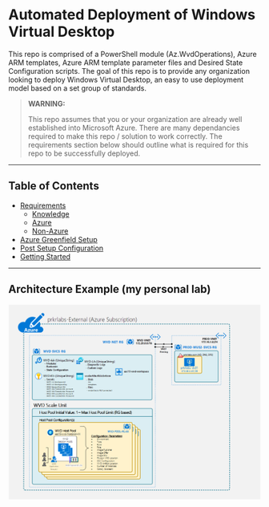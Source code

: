 # Automated Deployment of Windows Virtual Desktop

This repo is comprised of a PowerShell module (Az.WvdOperations), Azure ARM templates, Azure ARM template parameter files and Desired State Configuration scripts.  The goal of this repo is to provide any organization looking to deploy Windows Virtual Desktop, an easy to use deployment model based on a set group of standards.

> **WARNING:**
> 
> This repo assumes that you or your organization are already well established into Microsoft Azure. There are many dependancies required to make this repo / solution to work correctly. The requirements section below should outline what is required for this repo to be successfully deployed.

---

## Table of Contents

- [Requirements](Docs/Requirements.md)
  - [Knowledge](Docs/Requirements.md#knowledge)
  - [Azure](Docs/Requirements.md#azure)
  - [Non-Azure](Docs/Requirements.md#non-azure)
- [Azure Greenfield Setup](Docs/Azure-Greenfiled-Setup.md)
- [Post Setup Configuration](Docs/Post-Setup-Configuration.md)
- [Getting Started](docs/Getting-Started.md)

---

## Architecture Example (my personal lab)

![WVD-Architecture](/Docs/_media/WVD-Architecture.png)